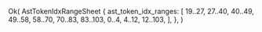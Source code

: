 Ok(
    AstTokenIdxRangeSheet {
        ast_token_idx_ranges: [
            19..27,
            27..40,
            40..49,
            49..58,
            58..70,
            70..83,
            83..103,
            0..4,
            4..12,
            12..103,
        ],
    },
)